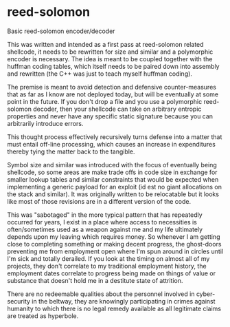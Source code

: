 # reed-solomon
Basic reed-solomon encoder/decoder

This was written and intended as a first pass at reed-solomon related shellcode, it needs to be rewritten for size and similar and a polymorphic encoder is necessary. The idea is meant to be coupled together with the huffman coding tables, which itself needs to be paired down into assembly and rewritten (the C++ was just to teach myself huffman coding).

The premise is meant to avoid detection and defensive counter-measures that as far as I know are not deployed today, but will be eventually at some point in the future. If you don't drop a file and you use a polymorphic reed-solomon decoder, then your shellcode can take on arbitrary entropic properties and never have any specific static signature because you can arbitrarily introduce errors.

This thought process effectively recursively turns defense into a matter that must entail off-line processing, which causes an increase in expenditures thereby tying the matter back to the tangible.

Symbol size and similar was introduced with the focus of eventually being shellcode, so some areas are make trade offs in code size in exchange for smaller lookup tables and similar constraints that would be expected when implementing a generic payload for an exploit (id est no giant allocations on the stack and similar). It was originally written to be relocatable but it looks like most of those revisions are in a different version of the code.

This was "sabotaged" in the more typical pattern that has repeatedly occurred for years, I exist in a place where access to necessities is often/sometimes used as a weapon against me and my life ultimately depends upon my leaving which requires money. So whenever I am getting close to completing something or making decent progress, the ghost-doors preventing me from employment open where I'm spun around in circles until I'm sick and totally derailed. If you look at the timing on almost all of my projects, they don't correlate to my traditional employment history, the employment dates correlate to progress being made on things of value or substance that doesn't hold me in a destitute state of attrition.

There are no redeemable qualities about the personnel involved in cyber-security in the beltway, they are knowingly participating in crimes against humanity to which there is no legal remedy available as all legitimate claims are treated as hyperbole. 
